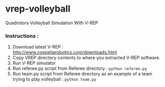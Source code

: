 # vrep-volleyball
Quadrotors Volleyball Simulation With V-REP

### Instructions :

1. Download latest V-REP : http://www.coppeliarobotics.com/downloads.html
2. Copy VREP directory contents to where you extracted V-REP software.
3. Run V-REP simulator
4. Run referee.py script from Referee directory :
`python referee.py`
5. Run team.py script from Referee directory as an example of a team trying to play volleyball :
`python team.py`
